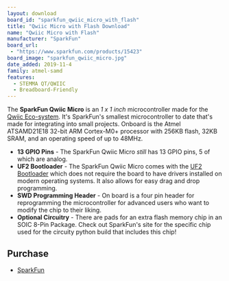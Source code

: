 ```yaml
---
layout: download
board_id: "sparkfun_qwiic_micro_with_flash"
title: "Qwiic Micro with Flash Download"
name: "Qwiic Micro with Flash"
manufacturer: "SparkFun"
board_url:
 - "https://www.sparkfun.com/products/15423"
board_image: "sparkfun_qwiic_micro.jpg"
date_added: 2019-11-4
family: atmel-samd
features:
  - STEMMA QT/QWIIC
  - Breadboard-Friendly
---
```

The **SparkFun Qwiic Micro** is an _1 x 1 inch_ microcontroller made for the [Qwiic Eco-system](https://sparkfun.com/qwiic).
It's SparkFun's smallest microcontroller to date that's made for integrating into small projects.
Onboard is the Atmel ATSAMD21E18 32-bit ARM Cortex-M0+ processor with 256KB flash, 32KB SRAM, and an operating speed of up to 48MHz.

* **13 GPIO Pins** - The SparkFun Qwiic Micro _still_ has 13 GPIO pins, 5 of which are analog.
* **UF2 Bootloader** - The SparkFun Qwiic Micro comes with the [UF2 Bootloader](https://learn.sparkfun.com/tutorials/sparkfun-qwiic-micro-samd21e-hookup-guide/all#uf2-bootloader-and-drivers)
which does not require the board to have drivers installed on modern operating systems. It also allows for easy drag and drop programming.
* **SWD Programming Header** - On board is a four pin header for reprogramming the microcontroller for advanced users who want to modify
the chip to their liking.
* **Optional Circuitry** - There are pads for an extra flash memory chip in an SOIC 8-Pin Package. Check out SparkFun's site for the specific chip
used for the circuity python build that includes this chip!

## Purchase
* [SparkFun](https://www.sparkfun.com/products/15423)
